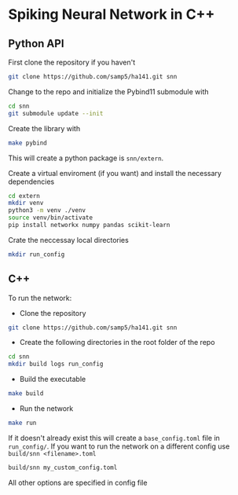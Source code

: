 # Spiking Neural Network in C++

## Python API

First clone the repository if you haven't 

```bash
git clone https://github.com/samp5/ha141.git snn
```

Change to the repo and initialize the Pybind11 submodule with 

```bash
cd snn
git submodule update --init
```
Create the library with

```bash 
make pybind
```

This will create a python package is `snn/extern`.

Create a virtual enviroment (if you want) and install the necessary dependencies

```bash
cd extern
mkdir venv
python3 -m venv ./venv
source venv/bin/activate
pip install networkx numpy pandas scikit-learn
```

Crate the neccessay local directories

```bash
mkdir run_config
```



## C++
To run the network:
- Clone the repository

```bash
git clone https://github.com/samp5/ha141.git snn

```

- Create the following directories in the root folder of the repo
```bash
cd snn
mkdir build logs run_config
```

- Build the executable
```bash
make build
```

- Run the network
```bash
make run
```

If it doesn't already exist this will create a `base_config.toml` file in `run_config/`. If you want to run the network on a different config use `build/snn <filename>.toml`
```bash
build/snn my_custom_config.toml
```
All other options are specified in config file


